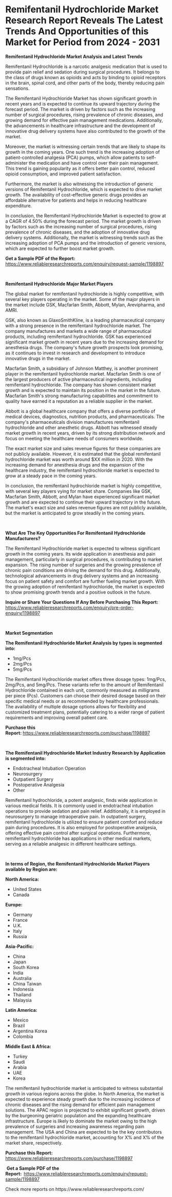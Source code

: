 <p><h1>Remifentanil Hydrochloride Market Research Report Reveals The Latest Trends And Opportunities of this Market for Period from 2024 - 2031</h1></p><p><strong>Remifentanil Hydrochloride Market Analysis and Latest Trends</strong></p>
<p><p>Remifentanil Hydrochloride is a narcotic analgesic medication that is used to provide pain relief and sedation during surgical procedures. It belongs to the class of drugs known as opioids and acts by binding to opioid receptors in the brain, spinal cord, and other parts of the body, thereby reducing pain sensations.</p><p>The Remifentanil Hydrochloride Market has shown significant growth in recent years and is expected to continue its upward trajectory during the forecast period. The market is driven by factors such as the increasing number of surgical procedures, rising prevalence of chronic diseases, and growing demand for effective pain management medications. Additionally, the advancements in healthcare infrastructure and the development of innovative drug delivery systems have also contributed to the growth of the market.</p><p>Moreover, the market is witnessing certain trends that are likely to shape its growth in the coming years. One such trend is the increasing adoption of patient-controlled analgesia (PCA) pumps, which allow patients to self-administer the medication and have control over their pain management. This trend is gaining popularity as it offers better pain control, reduced opioid consumption, and improved patient satisfaction.</p><p>Furthermore, the market is also witnessing the introduction of generic versions of Remifentanil Hydrochloride, which is expected to drive market growth. The availability of cost-effective generic drugs provides an affordable alternative for patients and helps in reducing healthcare expenditure.</p><p>In conclusion, the Remifentanil Hydrochloride Market is expected to grow at a CAGR of 4.50% during the forecast period. The market growth is driven by factors such as the increasing number of surgical procedures, rising prevalence of chronic diseases, and the adoption of innovative drug delivery systems. Additionally, the market is witnessing trends such as the increasing adoption of PCA pumps and the introduction of generic versions, which are expected to further boost market growth.</p></p>
<p><strong>Get a Sample PDF of the Report:&nbsp;</strong> <a href="https://www.reliableresearchreports.com/enquiry/request-sample/1198897">https://www.reliableresearchreports.com/enquiry/request-sample/1198897</a></p>
<p>&nbsp;</p>
<p><strong>Remifentanil Hydrochloride Major Market Players</strong></p>
<p><p>The global market for remifentanil hydrochloride is highly competitive, with several key players operating in the market. Some of the major players in the market include GSK, Macfarlan Smith, Abbott, Mylan, Arevipharma, and AMRI.</p><p>GSK, also known as GlaxoSmithKline, is a leading pharmaceutical company with a strong presence in the remifentanil hydrochloride market. The company manufactures and markets a wide range of pharmaceutical products, including remifentanil hydrochloride. GSK has experienced significant market growth in recent years due to the increasing demand for anesthesia drugs. The company's future growth prospects look promising, as it continues to invest in research and development to introduce innovative drugs in the market. </p><p>Macfarlan Smith, a subsidiary of Johnson Matthey, is another prominent player in the remifentanil hydrochloride market. Macfarlan Smith is one of the largest producers of active pharmaceutical ingredients, including remifentanil hydrochloride. The company has shown consistent market growth and is expected to maintain its position in the market in the future. Macfarlan Smith's strong manufacturing capabilities and commitment to quality have earned it a reputation as a reliable supplier in the market. </p><p>Abbott is a global healthcare company that offers a diverse portfolio of medical devices, diagnostics, nutrition products, and pharmaceuticals. The company's pharmaceuticals division manufactures remifentanil hydrochloride and other anesthetic drugs. Abbott has witnessed steady market growth in recent years, driven by its strong distribution network and focus on meeting the healthcare needs of consumers worldwide.</p><p>The exact market size and sales revenue figures for these companies are not publicly available. However, it is estimated that the global remifentanil hydrochloride market was worth around $XX million in 2020. With the increasing demand for anesthesia drugs and the expansion of the healthcare industry, the remifentanil hydrochloride market is expected to grow at a steady pace in the coming years.</p><p>In conclusion, the remifentanil hydrochloride market is highly competitive, with several key players vying for market share. Companies like GSK, Macfarlan Smith, Abbott, and Mylan have experienced significant market growth and are expected to continue their upward trajectory in the future. The market's exact size and sales revenue figures are not publicly available, but the market is anticipated to grow steadily in the coming years.</p></p>
<p>&nbsp;</p>
<p><strong>What Are The Key Opportunities For Remifentanil Hydrochloride Manufacturers?</strong></p>
<p><p>The Remifentanil Hydrochloride market is expected to witness significant growth in the coming years. Its wide application in anesthesia and pain management, particularly in surgical procedures, is contributing to market expansion. The rising number of surgeries and the growing prevalence of chronic pain conditions are driving the demand for this drug. Additionally, technological advancements in drug delivery systems and an increasing focus on patient safety and comfort are further fueling market growth. With the growing adoption of remifentanil hydrochloride, the market is expected to show promising growth trends and a positive outlook in the future.</p></p>
<p><strong>Inquire or Share Your Questions If Any Before Purchasing This Report:</strong> <a href="https://www.reliableresearchreports.com/enquiry/pre-order-enquiry/1198897">https://www.reliableresearchreports.com/enquiry/pre-order-enquiry/1198897</a></p>
<p>&nbsp;</p>
<p><strong>Market Segmentation</strong></p>
<p><strong>The Remifentanil Hydrochloride Market Analysis by types is segmented into:</strong></p>
<p><ul><li>1mg/Pcs</li><li>2mg/Pcs</li><li>5mg/Pcs</li></ul></p>
<p><p>The Remifentanil Hydrochloride market offers three dosage types: 1mg/Pcs, 2mg/Pcs, and 5mg/Pcs. These variants refer to the amount of Remifentanil Hydrochloride contained in each unit, commonly measured as milligrams per piece (Pcs). Customers can choose their desired dosage based on their specific medical needs or as recommended by healthcare professionals. The availability of multiple dosage options allows for flexibility and customized treatment plans, potentially catering to a wider range of patient requirements and improving overall patient care.</p></p>
<p><strong>Purchase this Report:&nbsp;</strong><a href="https://www.reliableresearchreports.com/purchase/1198897">https://www.reliableresearchreports.com/purchase/1198897</a></p>
<p>&nbsp;</p>
<p><strong>The Remifentanil Hydrochloride Market Industry Research by Application is segmented into:</strong></p>
<p><ul><li>Endotracheal Intubation Operation</li><li>Neurosurgery</li><li>Outpatient Surgery</li><li>Postoperative Analgesia</li><li>Other</li></ul></p>
<p><p>Remifentanil hydrochloride, a potent analgesic, finds wide application in various medical fields. It is commonly used in endotracheal intubation operations to provide sedation and pain relief. Additionally, it is employed in neurosurgery to manage intraoperative pain. In outpatient surgery, remifentanil hydrochloride is utilized to ensure patient comfort and reduce pain during procedures. It is also employed for postoperative analgesia, offering effective pain control after surgical operations. Furthermore, remifentanil hydrochloride has applications in other medical markets, serving as a reliable analgesic in different healthcare settings.</p></p>
<p>&nbsp;</p>
<p><strong>In terms of Region, the Remifentanil Hydrochloride Market Players available by Region are:</strong></p>
<p>
    <p> <strong> North America: </strong>
        <ul>
            <li>United States</li>
            <li>Canada</li>
        </ul>
        </p> 
    <p> <strong> Europe: </strong>
        <ul>
            <li>Germany</li>
            <li>France</li>
            <li>U.K.</li>
            <li>Italy</li>
            <li>Russia</li>
        </ul>
        </p> 
    <p> <strong> Asia-Pacific: </strong>
        <ul>
            <li>China</li>
            <li>Japan</li>
            <li>South Korea</li>
            <li>India</li>
            <li>Australia</li>
            <li>China Taiwan</li>
            <li>Indonesia</li>
            <li>Thailand</li>
            <li>Malaysia</li>
        </ul>
        </p> 
    <p> <strong> Latin America: </strong>
        <ul>
            <li>Mexico</li>
            <li>Brazil</li>
            <li>Argentina Korea</li>
            <li>Colombia</li>
        </ul>
        </p> 
    <p> <strong> Middle East & Africa: </strong>
        <ul>
            <li>Turkey</li>
            <li>Saudi</li>
            <li>Arabia</li>
            <li>UAE</li>
            <li>Korea</li>
        </ul>
    </p>
    </p>
<p><p>The remifentanil hydrochloride market is anticipated to witness substantial growth in various regions across the globe. In North America, the market is expected to experience steady growth due to the increasing incidence of chronic diseases and the rising demand for efficient pain management solutions. The APAC region is projected to exhibit significant growth, driven by the burgeoning geriatric population and the expanding healthcare infrastructure. Europe is likely to dominate the market owing to the high prevalence of surgeries and increasing awareness regarding pain management. The USA and China are expected to be the key contributors to the remifentanil hydrochloride market, accounting for X% and X% of the market share, respectively.</p></p>
<p><strong>Purchase this Report: </strong><a href="https://www.reliableresearchreports.com/purchase/1198897">https://www.reliableresearchreports.com/purchase/1198897</a></p>
<p>&nbsp;<strong>Get a Sample PDF of the Report:&nbsp;&nbsp;</strong><a href="https://www.reliableresearchreports.com/enquiry/request-sample/1198897">https://www.reliableresearchreports.com/enquiry/request-sample/1198897</a></p>
<p><strong></strong></p>
<p>Check more reports on https://www.reliableresearchreports.com/</p>